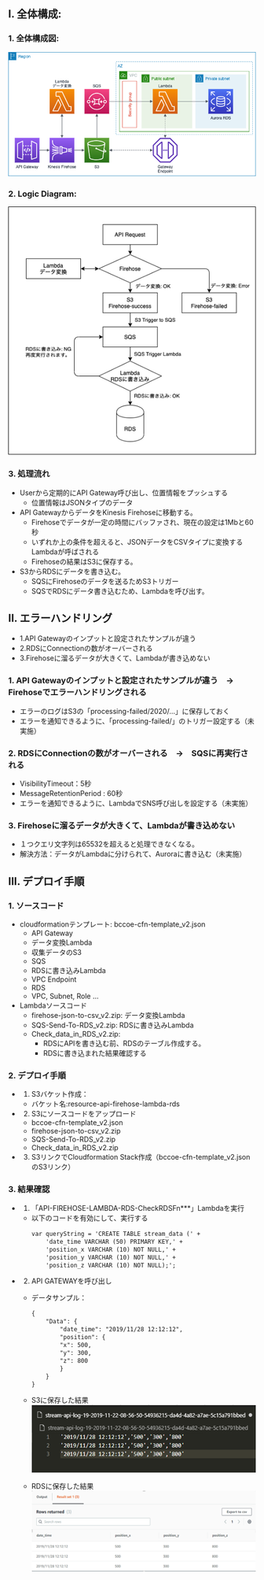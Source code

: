 ## I. 全体構成:
### 1. 全体構成図:
![](apigateway-firehose-rds.png)

### 2. Logic Diagram:
![](logic-diagram.png)

### 3. 処理流れ	
- Userから定期的にAPI Gateway呼び出し、位置情報をプッシュする
    - 位置情報はJSONタイプのデータ
- API GatewayからデータをKinesis Firehoseに移動する。
    - Firehoseでデータが一定の時間にバッファされ、現在の設定は1Mbと60秒
	- いずれか上の条件を超えると、JSONデータをCSVタイプに変換するLambdaが呼ばされる
	- Firehoseの結果はS3に保存する。
- S3からRDSにデータを書き込む。
	- SQSにFirehoseのデータを送るためS3トリガー
	- SQSでRDSにデータ書き込むため、Lambdaを呼び出す。

## II. エラーハンドリング							
- 1.API Gatewayのインプットと設定されたサンプルが違う									
- 2.RDSにConnectionの数がオーバーされる									
- 3.Firehoseに溜るデータが大きくて、Lambdaが書き込めない					
									
### 1. API Gatewayのインプットと設定されたサンプルが違う　→　Firehoseでエラーハンドリングされる		
- エラーのログはS3の「processing-failed/2020/…」に保存しておく								
- エラーを通知できるように、「processing-failed/」のトリガー設定する（未実施）
									
### 2. RDSにConnectionの数がオーバーされる　→　SQSに再実行される
- VisibilityTimeout：5秒									
- MessageRetentionPeriod : 60秒									
- エラーを通知できるように、LambdaでSNS呼び出しを設定する（未実施）				
									
### 3. Firehoseに溜るデータが大きくて、Lambdaが書き込めない									
- １つクエリ文字列は65532を超えると処理できなくなる。									
- 解決方法：データがLambdaに分けられて、Auroraに書き込む（未実施）

## III. デプロイ手順
### 1. ソースコード
- cloudformationテンプレート: bccoe-cfn-template_v2.json
	- API Gateway
	- データ変換Lambda
	- 収集データのS3
	- SQS
	- RDSに書き込みLambda
	- VPC Endpoint
	- RDS
	- VPC, Subnet, Role ...
- Lambdaソースコード
	- firehose-json-to-csv_v2.zip: データ変換Lambda
	- SQS-Send-To-RDS_v2.zip: RDSに書き込みLambda
	- Check_data_in_RDS_v2.zip: 
		- RDSにAPIを書き込む前、RDSのテーブル作成する。
		- RDSに書き込まれた結果確認する

### 2. デプロイ手順
- 1. S3バケット作成：
	- バケット名:resource-api-firehose-lambda-rds
- 2. S3にソースコードをアップロード
	- bccoe-cfn-template_v2.json
	- firehose-json-to-csv_v2.zip
	- SQS-Send-To-RDS_v2.zip
	- Check_data_in_RDS_v2.zip
- 3. S3リンクでCloudformation Stack作成（bccoe-cfn-template_v2.jsonのS3リンク）

### 3. 結果確認
- 1. 「API-FIREHOSE-LAMBDA-RDS-CheckRDSFn***」Lambdaを実行
	- 以下のコードを有効にして、実行する
		```
		var queryString = 'CREATE TABLE stream_data (' +
			'date_time VARCHAR (50) PRIMARY KEY,' +
			'position_x VARCHAR (10) NOT NULL,' +
			'position_y VARCHAR (10) NOT NULL,' +
			'position_z VARCHAR (10) NOT NULL);';
		```
- 2. API GATEWAYを呼び出し
	- データサンプル：
		```
		{
			"Data": {
				"date_time": "2019/11/28 12:12:12",
				"position": {
				"x": 500,
				"y": 300,
				"z": 800
				}
			}
		}
		```
	- S3に保存した結果
	![](result-s3.png)
	
	- RDSに保存した結果
	![](result-rds.png)
